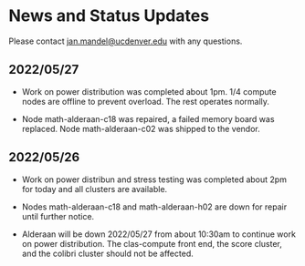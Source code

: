 # News and Status Updates

Please contact jan.mandel@ucdenver.edu with any questions.

## 2022/05/27 

* Work on power distribution was completed about 1pm. 1/4 compute nodes are offline to prevent overload. The rest operates normally.

* Node math-alderaan-c18 was repaired, a failed memory board was replaced. Node math-alderaan-c02 was shipped to the vendor. 



## 2022/05/26
* Work on power distribun and stress testing was completed about 2pm for today and all clusters are available.

* Nodes math-alderaan-c18 and math-alderaan-h02 are down for repair until further notice.

* Alderaan will be down 2022/05/27 from about 10:30am to continue work on power distribution. The clas-compute front end, the score cluster, and the colibri cluster should not be affected.
